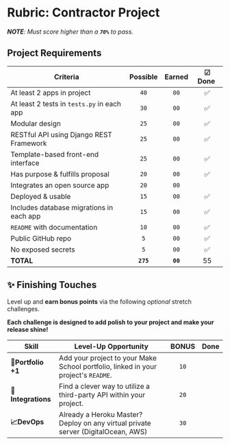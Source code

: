# Rubric: Contractor Project

_**NOTE**: Must score higher than a **`70%`** to pass._

## Project Requirements

| Criteria                                   | Possible  |  Earned  | ☑ Done ️ |
| ------------------------------------------ | :-------: | :------: | :------: |
| At least 2 apps in project                 |   `40`    |   `00`   |    :white_check_mark:      |
| At least 2 tests in `tests.py` in each app |   `30`    |   `00`   |      :white_check_mark:    |
| Modular design                             |   `25`    |   `00`   |     :white_check_mark:     |
| RESTful API using Django REST Framework    |   `25`    |   `00`   |      :white_check_mark:    |
| Template-based front-end interface         |   `25`    |   `00`   |     :white_check_mark:     |
| Has purpose & fulfills proposal            |   `20`    |   `00`   |      :white_check_mark:    |
| Integrates an open source app              |   `20`    |   `00`   |          |
| Deployed & usable                          |   `15`    |   `00`   |     :white_check_mark:     |
| Includes database migrations in each app   |   `15`    |   `00`   |      :white_check_mark:    |
| `README` with documentation                |   `10`    |   `00`   |  :white_check_mark:        |
| Public GitHub repo                         |    `5`    |   `00`   |     :white_check_mark:     |
| No exposed secrets                         |    `5`    |   `00`   |      :white_check_mark:    |
| **TOTAL**                                  | **`275`** | **`00`** |      55    |

## ✨ Finishing Touches

Level up and **earn bonus points** via the following _optional_ stretch challenges.

**Each challenge is designed to add polish to your project and make your release shine!**

| Skill              | Level-Up Opportunity                                                               | BONUS | Done |
| ------------------ | ---------------------------------------------------------------------------------- | :---: | :---:|
| **🎉Portfolio +1** | Add your project to your Make School portfolio, linked in your project's `README`. | `10`  |      |
| **🔌Integrations** | Find a clever way to utilize a third-party API within your project.                | `20`  |      |
| **📈DevOps**       | Already a Heroku Master? Deploy on any virtual private server (DigitalOcean, AWS)  | `30`  |      |
